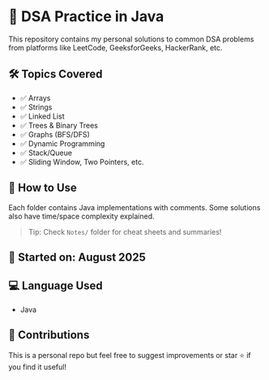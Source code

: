 # 🧠 DSA Practice in Java

This repository contains my personal solutions to common DSA problems from platforms like LeetCode, GeeksforGeeks, HackerRank, etc.

## 🛠️ Topics Covered

- ✅ Arrays
- ✅ Strings
- ✅ Linked List
- ✅ Trees & Binary Trees
- ✅ Graphs (BFS/DFS)
- ✅ Dynamic Programming
- ✅ Stack/Queue
- ✅ Sliding Window, Two Pointers, etc.

## 📌 How to Use
Each folder contains Java implementations with comments. Some solutions also have time/space complexity explained.

> Tip: Check `Notes/` folder for cheat sheets and summaries!

## 📅 Started on: August 2025

## 💻 Language Used
- Java

## 🤝 Contributions
This is a personal repo but feel free to suggest improvements or star ⭐ if you find it useful!
